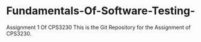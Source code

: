 # Fundamentals-Of-Software-Testing-
Assignment 1 Of CPS3230
This is the Git Repository for the Assignment of CPS3230.
